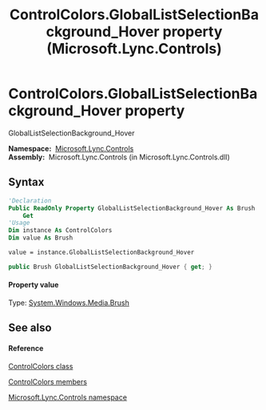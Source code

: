 ﻿---
title: ControlColors.GlobalListSelectionBackground_Hover property  (Microsoft.Lync.Controls)
TOCTitle: 'GlobalListSelectionBackground_Hover property '
ms:assetid: P:Microsoft.Lync.Controls.ControlColors.GlobalListSelectionBackground_Hover_DI_3_UC_OCS14MrefLyncWPF
ms:mtpsurl: https://msdn.microsoft.com/en-us/library/microsoft.lync.controls.controlcolors.globallistselectionbackground_hover_di_3_uc_ocs14mreflyncwpf(v=office.15)
ms:contentKeyID: 48592874
ms.date: 07/28/2014
mtps_version: v=office.15
f1_keywords:
- Microsoft.Lync.Controls.ControlColors.GlobalListSelectionBackground_Hover
dev_langs:
- CSharp
- JScript
- VB
- other
---

# ControlColors.GlobalListSelectionBackground\_Hover property

GlobalListSelectionBackground\_Hover

**Namespace:**  [Microsoft.Lync.Controls](microsoft-lync-controls-namespace_1.md)  
**Assembly:**  Microsoft.Lync.Controls (in Microsoft.Lync.Controls.dll)

## Syntax

``` vb
'Declaration
Public ReadOnly Property GlobalListSelectionBackground_Hover As Brush
    Get
'Usage
Dim instance As ControlColors
Dim value As Brush

value = instance.GlobalListSelectionBackground_Hover
```

``` csharp
public Brush GlobalListSelectionBackground_Hover { get; }
```

#### Property value

Type: [System.Windows.Media.Brush](http://msdn2.microsoft.com/en-us/library/ms634880)  

## See also

#### Reference

[ControlColors class](controlcolors-class-microsoft-lync-controls_1.md)

[ControlColors members](controlcolors-members-microsoft-lync-controls_1.md)

[Microsoft.Lync.Controls namespace](microsoft-lync-controls-namespace_1.md)

